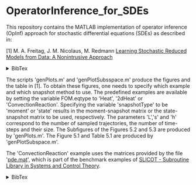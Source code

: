 # OperatorInference_for_SDEs
This repository contains the MATLAB implementation of operator inference (OpInf) approach for stochastic differential equations (SDEs) as described in:

[1] M. A. Freitag, J. M. Nicolaus, M. Redmann
 	[Learning Stochastic Reduced Models from Data: A Nonintrusive Approach](https://doi.org/10.48550/arXiv.2407.05724)<details><summary>BibTex</summary><pre>
@misc{freitag2024nonintrusivemodelorderreduction,
      title={Nonintrusive model order reduction for stochastic differential equations}, 
      author={M. A. Freitag and J. M. Nicolaus and M. Redmann},
      year={2024},
      eprint={2407.05724},
      archivePrefix={arXiv},
      primaryClass={math.NA},
      url={https://arxiv.org/abs/2407.05724}, 
}</pre></details>

The scripts 'genPlots.m' and 'genPlotSubsspace.m' produce the figures and the table in [1].
To obtain these figures, one needs to specify which example and which snapshot method to use. 
The predefined examples are available by setting the variable FOM.eqtype to 'Heat', '2dHeat' or 'ConvectionReaction'.
Specifying the variable 'snapshotType' to be 'moment' or 'state' results in the moment-snapshot matrix or the state-snapshot matrix to be used, respectively. 
The parameters 'L','s' and 'h' correspond to the number of sampled trajectories, the number of time-steps and their size. 
The Subfigures of the Figures 5.2 and 5.3 are produced by 'genPlots.m'.
The Figure 5.1 and Table 5.1 are produced by 'genPlotSubspace.m'.


The 'ConvectionReaction' example uses the matrices provided by the file '[pde.mat](https://www.slicot.org/objects/software/shared/bench-data/pde.zip)', which is part of the benchmark examples of
[SLICOT - Subroutine Library in Systems and Control Theory](https://www.slicot.org/20-site/126-benchmark-examples-for-model-reduction).<details><summary>BibTex</summary><pre>
@MANUAL{slicot_pde,
 title =        {{SLICOT} - Subroutine Library in Systems and Control Theory},
 organization = {Niconet e.V.},
 address =      {\url{http://www.slicot.org}},
 key =          {SLICOT}
}</pre></details>
